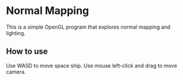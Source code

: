 # Normal Mapping

This is a simple OpenGL program that explores normal mapping and lighting.

## How to use
Use WASD to move space ship.
Use mouse left-click and drag to move camera.
